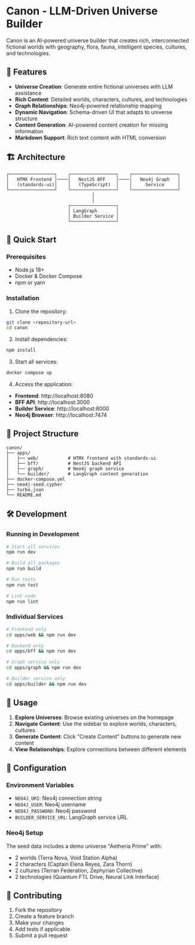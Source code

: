 # Canon - LLM-Driven Universe Builder

Canon is an AI-powered universe builder that creates rich, interconnected fictional worlds with geography, flora, fauna, intelligent species, cultures, and technologies.

## 🌟 Features

- **Universe Creation**: Generate entire fictional universes with LLM assistance
- **Rich Content**: Detailed worlds, characters, cultures, and technologies
- **Graph Relationships**: Neo4j-powered relationship mapping
- **Dynamic Navigation**: Schema-driven UI that adapts to universe structure
- **Content Generation**: AI-powered content creation for missing information
- **Markdown Support**: Rich text content with HTML conversion

## 🏗️ Architecture

```
┌─────────────────┐    ┌─────────────────┐    ┌─────────────────┐
│   HTMX Frontend │────│   NestJS BFF    │────│   Neo4j Graph   │
│   (standards-ui)│    │   (TypeScript)  │    │     Service     │
└─────────────────┘    └─────────────────┘    └─────────────────┘
                                │
                                │
                       ┌─────────────────┐
                       │ LangGraph       │
                       │ Builder Service │
                       └─────────────────┘
```

## 🚀 Quick Start

### Prerequisites

- Node.js 18+
- Docker & Docker Compose
- npm or yarn

### Installation

1. Clone the repository:

```bash
git clone <repository-url>
cd canon
```

2. Install dependencies:

```bash
npm install
```

3. Start all services:

```bash
docker compose up
```

4. Access the application:

- **Frontend**: http://localhost:8080
- **BFF API**: http://localhost:3000
- **Builder Service**: http://localhost:8000
- **Neo4j Browser**: http://localhost:7474

## 📁 Project Structure

```
canon/
├── apps/
│   ├── web/           # HTMX frontend with standards-ui
│   ├── bff/           # NestJS backend API
│   ├── graph/         # Neo4j graph service
│   └── builder/       # LangGraph content generation
├── docker-compose.yml
├── neo4j-seed.cypher
├── turbo.json
└── README.md
```

## 🛠️ Development

### Running in Development

```bash
# Start all services
npm run dev

# Build all packages
npm run build

# Run tests
npm run test

# Lint code
npm run lint
```

### Individual Services

```bash
# Frontend only
cd apps/web && npm run dev

# Backend only
cd apps/bff && npm run dev

# Graph service only
cd apps/graph && npm run dev

# Builder service only
cd apps/builder && npm run dev
```

## 🎯 Usage

1. **Explore Universes**: Browse existing universes on the homepage
2. **Navigate Content**: Use the sidebar to explore worlds, characters, cultures
3. **Generate Content**: Click "Create Content" buttons to generate new content
4. **View Relationships**: Explore connections between different elements

## 🔧 Configuration

### Environment Variables

- `NEO4J_URI`: Neo4j connection string
- `NEO4J_USER`: Neo4j username
- `NEO4J_PASSWORD`: Neo4j password
- `BUILDER_SERVICE_URL`: LangGraph service URL

### Neo4j Setup

The seed data includes a demo universe "Aetheria Prime" with:

- 2 worlds (Terra Nova, Void Station Alpha)
- 2 characters (Captain Elena Reyes, Zara Thorn)
- 2 cultures (Terran Federation, Zephyrian Collective)
- 2 technologies (Quantum FTL Drive, Neural Link Interface)

## 🤝 Contributing

1. Fork the repository
2. Create a feature branch
3. Make your changes
4. Add tests if applicable
5. Submit a pull request
